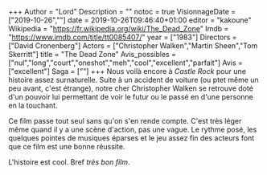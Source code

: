 +++
Author = "Lord"
Description = ""
notoc = true
VisionnageDate = ["2019-10-26",""]
date = 2019-10-26T09:46:40+01:00
editor = "kakoune"
Wikipedia = "https://fr.wikipedia.org/wiki/The_Dead_Zone"
Imdb = "https://www.imdb.com/title/tt0085407/"
year = ["1983"]
Directors = ["David Cronenberg"]
Actors = ["Christopher Walken","Martin Sheen","Tom Skerritt"]
title = "The Dead Zone"
Avis_possibles = ["nul","long","court","oneshot","meh","cool","excellent","parfait"]
Avis = ["excellent"] 
Saga = [""]
+++
Nous voilà encore à *Castle Rock* pour une histoire assez surnaturelle.
Suite à un accident de voiture (ou ptet même un peu avant, c'est étrange), notre cher Christopher Walken se retrouve doté d'un pouvoir lui permettant de voir le futur ou le passé en d'une personne en la touchant.

Ce film passe tout seul sans qu'on s'en rende compte.
C'est très léger même quand il y a une scène d'action, pas une vague.
Le rythme posé, les quelques pointes de musiques éparses et le jeu assez fin des acteurs font que ce film est une bonne réussite.

L'histoire est cool.
Bref *très bon film*.
